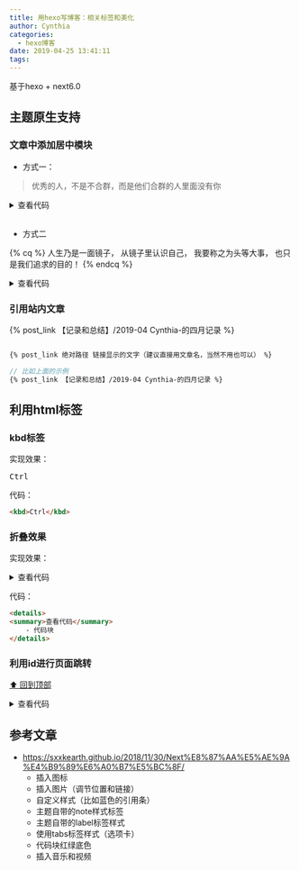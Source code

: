 ```yaml
---
title: 用hexo写博客：相关标签和美化
author: Cynthia
categories:
  - hexo博客
date: 2019-04-25 13:41:11
tags:
---
```


基于hexo + next6.0

<!-- more -->
## 主题原生支持

<span id="jump"></span>

### 文章中添加居中模块

- 方式一：
  
<blockquote class="blockquote-center">优秀的人，不是不合群，而是他们合群的人里面没有你</blockquote>

<details>
<summary>查看代码</summary> 
```html
<blockquote class="blockquote-center">优秀的人，不是不合群，而是他们合群的人里面没有你</blockquote>
```
</details>

<br>

- 方式二

{% cq %}
人生乃是一面镜子，
从镜子里认识自己，
我要称之为头等大事，
也只是我们追求的目的！
{% endcq %}

<details>
<summary>查看代码</summary> 
```
    {% cq %}
    人生乃是一面镜子，
    从镜子里认识自己，
    我要称之为头等大事，
    也只是我们追求的目的！
    {% endcq %}
```
</details>


### 引用站内文章

{% post_link 【记录和总结】/2019-04 Cynthia-的四月记录 %}

```scss

{% post_link 绝对路径 链接显示的文字（建议直接用文章名，当然不用也可以） %}

// 比如上面的示例
{% post_link 【记录和总结】/2019-04 Cynthia-的四月记录 %}
```





## 利用html标签

### kbd标签

实现效果：

<kbd>Ctrl</kbd>

代码：

```html
<kbd>Ctrl</kbd>
```

### 折叠效果

实现效果：

<details>
<summary>查看代码</summary>
    ```html
    	我是代码块
    ```
</details>



代码：


```HTML
<details>
<summary>查看代码</summary>
    - 代码块
</details>
```

### 利用id进行页面跳转

[⬆ 回到顶部](#jump)

<details>
<summary>查看代码</summary>
    ```html
    <span id="jump"></span>
    [⬆ 回到顶部](#jump)
    ```
</details>



## 参考文章

- <https://sxxkearth.github.io/2018/11/30/Next%E8%87%AA%E5%AE%9A%E4%B9%89%E6%A0%B7%E5%BC%8F/>
  - 插入图标
  - 插入图片（调节位置和链接）
  - 自定义样式（比如蓝色的引用条）
  - 主题自带的note样式标签
  - 主题自带的label标签样式
  - 使用tabs标签样式（选项卡）
  - 代码块红绿底色
  - 插入音乐和视频

